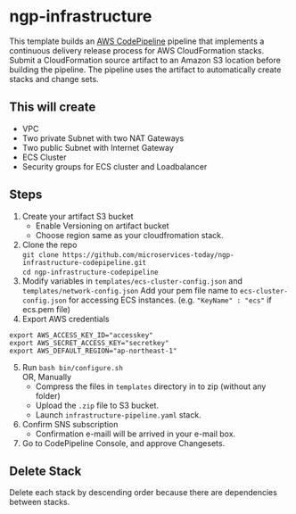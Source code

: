 # ngp-infrastructure

This template  builds an [AWS CodePipeline](https://aws.amazon.com/codepipeline/)
pipeline that implements a continuous delivery release process for AWS CloudFormation stacks.
Submit a CloudFormation source artifact to an Amazon S3 location before building the pipeline.
The pipeline uses the artifact to automatically create stacks and change sets.

## This will create
- VPC
- Two private Subnet with two NAT Gateways
- Two public Subnet with Internet Gateway
- ECS Cluster
- Security groups for ECS cluster and Loadbalancer

## Steps
1. Create your artifact S3 bucket
    - Enable Versioning on artifact bucket
    - Choose region same as your cloudfromation stack.
2. Clone the repo    
   `git clone https://github.com/microservices-today/ngp-infrastructure-codepipeline.git`  
   `cd ngp-infrastructure-codepipeline`
3. Modify variables in `templates/ecs-cluster-config.json` and `templates/network-config.json`
   Add your pem file name to `ecs-cluster-config.json` for accessing ECS instances. (e.g. `"KeyName" : "ecs"` if ecs.pem file)
4. Export AWS credentials   
```
export AWS_ACCESS_KEY_ID="accesskey"   
export AWS_SECRET_ACCESS_KEY="secretkey"    
export AWS_DEFAULT_REGION="ap-northeast-1"   
```
5. Run `bash bin/configure.sh`   
   OR, Manually  
   - Compress the files in `templates` directory in to zip (without any folder)
   - Upload the `.zip` file to S3 bucket.
   - Launch `infrastructure-pipeline.yaml` stack.
6. Confirm SNS subscription
    - Confirmation e-maill will be arrived in your e-mail box.
7. Go to CodePipeline Console, and approve Changesets.

## Delete Stack

Delete each stack by descending order because there are
dependencies between stacks.
